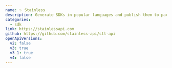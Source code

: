```yaml
---
name: ✨ Stainless
description: Generate SDKs in popular languages and publish them to package managers (like npm).
categories:
  - sdk
link: https://stainlessapi.com
github: https://github.com/stainless-api/stl-api
openApiVersions:
  v2: false
  v3: true
  v3_1: true
  v4: false
---
```

